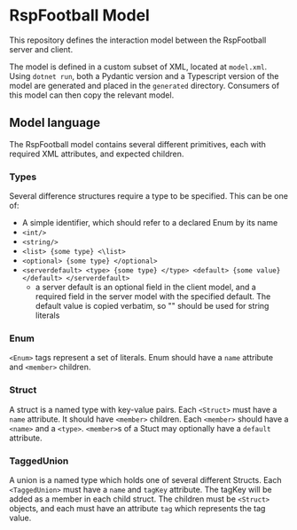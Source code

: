 # RspFootball Model

This repository defines the interaction model between the RspFootball server and client.

The model is defined in a custom subset of XML, located at `model.xml`. Using `dotnet run`,
both a Pydantic version and a Typescript version of the model are generated and placed in
the `generated` directory. Consumers of this model can then copy the relevant model.


## Model language

The RspFootball model contains several different primitives, each with required XML attributes,
and expected children.

### Types
Several difference structures require a type to be specified. This can be one of:
 - A simple identifier, which should refer to a declared Enum by its name
 - `<int/>`
 - `<string/>`
 - `<list> {some type} <\list>`
 - `<optional> {some type} </optional>`
 - `<serverdefault> <type> {some type} </type> <default> {some value} </default> </serverdefault>`
    - a server default is an optional field in the client model, and a required field in the server model
        with the specified default. The default value is copied verbatim, so "" should be used for string literals

### Enum

`<Enum>` tags represent a set of literals. Enum should have a `name` attribute and `<member>` children.

### Struct

A struct is a named type with key-value pairs. Each `<Struct>` must have a `name` attribute.
It should have `<member>` children. Each `<member>` should have a `<name>` and a `<type>`.
`<member>`s of a Stuct may optionally have a `default` attribute.

### TaggedUnion

A union is a named type which holds one of several different Structs. Each `<TaggedUnion>` must have
a `name` and `tagKey` attribute. The tagKey will be added as a member in each child struct.
The children must be `<Struct>` objects, and each must have an attribute `tag` which represents
the tag value.

